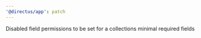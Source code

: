 ```yaml
---
'@directus/app': patch
---
```


Disabled field permissions to be set for a collections minimal required fields
